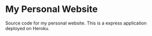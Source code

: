 # My Personal Website

Source code for my personal website. This is a express application deployed on Heroku.
